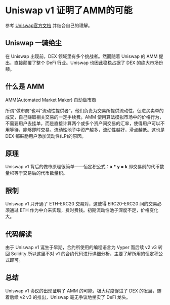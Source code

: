 # Uniswap v1 证明了AMM的可能

参考 [Uniswap官方文档](https://docs.uniswap.org/protocol/V1/introduction) 并结合自己的理解。

## Uniswap 一骑绝尘

在 Uniswap 出现前，DEX 领域里有多个挑战者。然而随着 Uniswap 的 AMM 提出，直接颠覆了整个 DeFi 行业。Uniswap 也因此稳稳占据了 DEX 的绝大市场份额。

## 什么是 AMM

AMM(Automated Market Maker) 自动做市商

所谓“做市商”也叫“流动性提供者”，他们负责为交易所提供流动性，促进买卖单的成交，自己赚取相关交易的一定手续费。AMM 使用算法模拟市场中的价格行为，不需要用户去挂单，而是直接计算两个或多个资产间交易的汇率，使得用户可以不用等待，能够即时交易。流动性池子中资产越多，流动性越好，滑点越低。这也是 DEX 都鼓励用户添加流动性(LP)的原因。

## 原理

Uniswap v1 背后的做市原理很简单——恒定积公式：**x * y = k** 即交易前的代币数量积等于交易后的代币数量积。

## 限制

Uniswap v1 只开通了 ETH-ERC20 交易对，这使得 ERC20-ERC20 间的交易必须通过 ETH 作为中介来实现，费时费钱。初期流动性池子深度不足，价格变化大。

## 代码解读

由于 Uniswap v1 诞生于早期，合约所使用的编程语言为 Vyper 而后续 v2 v3 转回 Solidity 所以这里不对 v1 的合约代码进行详细分析，主要了解所用的恒定积公式即可。

## 总结

Uniswap v1 协议的出现证明了 AMM 的可能，极大程度促进了 DEX 的发展，随着后续 v2 v3 的推出，Uniswap 毫无争议地坐实了 DeFi 龙头。

